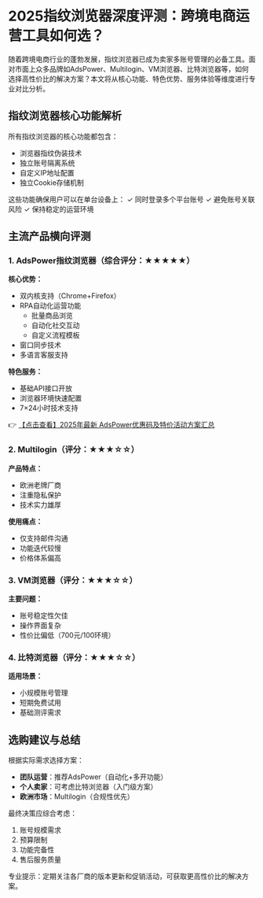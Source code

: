 # 2025指纹浏览器深度评测：跨境电商运营工具如何选？

随着跨境电商行业的蓬勃发展，指纹浏览器已成为卖家多账号管理的必备工具。面对市面上众多品牌如AdsPower、Multilogin、VM浏览器、比特浏览器等，如何选择高性价比的解决方案？本文将从核心功能、特色优势、服务体验等维度进行专业对比分析。

## 指纹浏览器核心功能解析

所有指纹浏览器的核心功能都包含：
- 浏览器指纹伪装技术
- 独立账号隔离系统
- 自定义IP地址配置
- 独立Cookie存储机制

这些功能确保用户可以在单台设备上：
✓ 同时登录多个平台账号
✓ 避免账号关联风险
✓ 保持稳定的运营环境

## 主流产品横向评测

### 1. AdsPower指纹浏览器（综合评分：★★★★★）

**核心优势：**
- 双内核支持（Chrome+Firefox）
- RPA自动化运营功能
  - 批量商品浏览
  - 自动化社交互动
  - 自定义流程模板
- 窗口同步技术
- 多语言客服支持

**特色服务：**
- 基础API接口开放
- 浏览器环境快速配置
- 7×24小时技术支持

👉 [【点击查看】2025年最新 AdsPower优惠码及特价活动方案汇总](https://bit.ly/adspower_free)

### 2. Multilogin（评分：★★★☆☆）

**产品特点：**
- 欧洲老牌厂商
- 注重隐私保护
- 技术实力雄厚

**使用痛点：**
- 仅支持邮件沟通
- 功能迭代较慢
- 价格体系偏高

### 3. VM浏览器（评分：★★★☆☆）

**主要问题：**
- 账号稳定性欠佳
- 操作界面复杂
- 性价比偏低（700元/100环境）

### 4. 比特浏览器（评分：★★★☆☆）

**适用场景：**
- 小规模账号管理
- 短期免费试用
- 基础测评需求

## 选购建议与总结

根据实际需求选择方案：
- **团队运营**：推荐AdsPower（自动化+多开功能）
- **个人卖家**：可考虑比特浏览器（入门级方案）
- **欧洲市场**：Multilogin（合规性优先）

最终决策应综合考虑：
1. 账号规模需求
2. 预算限制
3. 功能完备性
4. 售后服务质量

专业提示：定期关注各厂商的版本更新和促销活动，可获取更高性价比的解决方案。